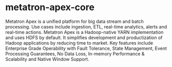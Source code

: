 # metatron-apex-core
Metatron Apex is a unified platform for big data stream and batch processing. Use cases include ingestion, ETL, real-time analytics, alerts and real-time actions. Metatron Apex is a Hadoop-native YARN implementation and uses HDFS by default. It simplifies development and productization of Hadoop applications by reducing time to market. Key features include Enterprise Grade Operability with Fault Tolerance, State Management, Event Processing Guarantees, No Data Loss, In-memory Performance &amp; Scalability and Native Window Support.
